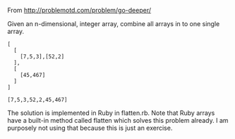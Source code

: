 From http://problemotd.com/problem/go-deeper/

Given an n-dimensional, integer array, combine all arrays in to one single array.

```
[
  [
    [7,5,3],[52,2]
  ],
  [
    [45,467]
  ]
]

[7,5,3,52,2,45,467]
```

The solution is implemented in Ruby in flatten.rb.  Note that Ruby arrays have a
built-in method called flatten which solves this problem already.  I am purposely
not using that because this is just an exercise.